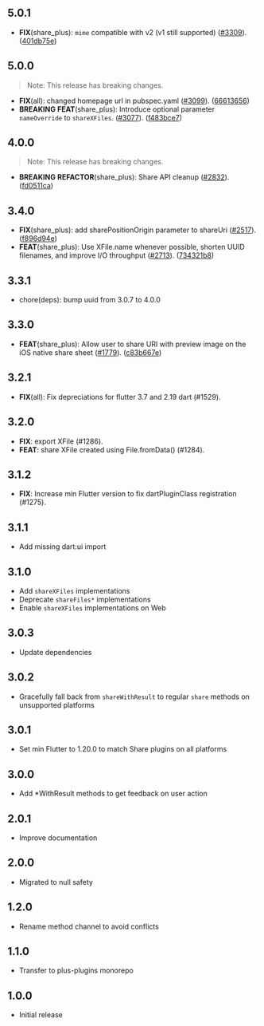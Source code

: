 ## 5.0.1

 - **FIX**(share_plus): `mime` compatible with v2 (v1 still supported) ([#3309](https://github.com/fluttercommunity/plus_plugins/issues/3309)). ([401db75e](https://github.com/fluttercommunity/plus_plugins/commit/401db75efa24c40fd96a05e79d12801f92666efd))

## 5.0.0

> Note: This release has breaking changes.

 - **FIX**(all): changed homepage url in pubspec.yaml ([#3099](https://github.com/fluttercommunity/plus_plugins/issues/3099)). ([66613656](https://github.com/fluttercommunity/plus_plugins/commit/66613656a85c176ba2ad337e4d4943d1f4171129))
 - **BREAKING** **FEAT**(share_plus): Introduce optional parameter `nameOverride` to `shareXFiles`. ([#3077](https://github.com/fluttercommunity/plus_plugins/issues/3077)). ([f483bce7](https://github.com/fluttercommunity/plus_plugins/commit/f483bce77f50fc03e8c6c969864dd978e46f32da))

## 4.0.0

> Note: This release has breaking changes.

 - **BREAKING** **REFACTOR**(share_plus): Share API cleanup ([#2832](https://github.com/fluttercommunity/plus_plugins/issues/2832)). ([fd0511ca](https://github.com/fluttercommunity/plus_plugins/commit/fd0511ca4d55db1e075e72af5a0832b5cfe81244))

## 3.4.0

 - **FIX**(share_plus): add sharePositionOrigin parameter to shareUri ([#2517](https://github.com/fluttercommunity/plus_plugins/issues/2517)). ([f896d94e](https://github.com/fluttercommunity/plus_plugins/commit/f896d94e6c24551d9dc7d73d8fb05a0f283e0e83))
 - **FEAT**(share_plus): Use XFile.name whenever possible, shorten UUID filenames, and improve I/O throughput ([#2713](https://github.com/fluttercommunity/plus_plugins/issues/2713)). ([734321b8](https://github.com/fluttercommunity/plus_plugins/commit/734321b82d51fc3201113a6ca645c9bebb0282a2))

## 3.3.1

 - chore(deps): bump uuid from 3.0.7 to 4.0.0

## 3.3.0

 - **FEAT**(share_plus): Allow user to share URI with preview image on the iOS native share sheet ([#1779](https://github.com/fluttercommunity/plus_plugins/issues/1779)). ([c83b667e](https://github.com/fluttercommunity/plus_plugins/commit/c83b667eb12394feef69221eda0eab8716aa19d8))

## 3.2.1

 - **FIX**(all): Fix depreciations for flutter 3.7 and 2.19 dart (#1529).

## 3.2.0

 - **FIX**: export XFile (#1286).
 - **FEAT**: share XFile created using File.fromData() (#1284).

## 3.1.2

 - **FIX**: Increase min Flutter version to fix dartPluginClass registration (#1275).

## 3.1.1

- Add missing dart:ui import

## 3.1.0

- Add `shareXFiles` implementations
- Deprecate `shareFiles*` implementations
- Enable `shareXFiles` implementations on Web

## 3.0.3

- Update dependencies

## 3.0.2

- Gracefully fall back from `shareWithResult` to regular `share` methods on unsupported platforms

## 3.0.1

- Set min Flutter to 1.20.0 to match Share plugins on all platforms

## 3.0.0

- Add *WithResult methods to get feedback on user action

## 2.0.1

- Improve documentation

## 2.0.0

- Migrated to null safety

## 1.2.0

- Rename method channel to avoid conflicts

## 1.1.0

- Transfer to plus-plugins monorepo

## 1.0.0

- Initial release
